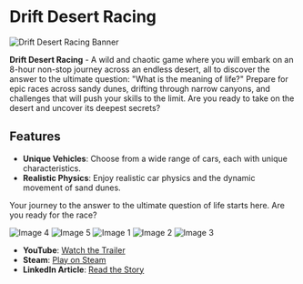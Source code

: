 # Drift Desert Racing

![Drift Desert Racing Banner](https://github.com/user-attachments/assets/2f38ea64-7095-4bd2-8dea-745f9b7330b3)

**Drift Desert Racing** - A wild and chaotic game where you will embark on an 8-hour non-stop journey across an endless desert, all to discover the answer to the ultimate question: "What is the meaning of life?" Prepare for epic races across sandy dunes, drifting through narrow canyons, and challenges that will push your skills to the limit. Are you ready to take on the desert and uncover its deepest secrets?

## Features

- **Unique Vehicles**: Choose from a wide range of cars, each with unique characteristics.
- **Realistic Physics**: Enjoy realistic car physics and the dynamic movement of sand dunes.

Your journey to the answer to the ultimate question of life starts here. Are you ready for the race?

![Image 4](https://github.com/user-attachments/assets/82d5d68d-f0ae-471d-bed1-14cad745f9b9)
![Image 5](https://github.com/user-attachments/assets/fe7c5a5f-ab2e-424b-891d-18e64cfd91d5)
![Image 1](https://github.com/user-attachments/assets/3fd206b2-6ee9-4e43-afb4-d203e400b99e)
![Image 2](https://github.com/user-attachments/assets/95472409-cf8f-473e-81b6-0c3fabb684fa)
![Image 3](https://github.com/user-attachments/assets/7af97985-d643-45b2-a5a6-51a09b6788a1)

- **YouTube**: [Watch the Trailer](https://youtu.be/59ZZPF64lbc?si=xTEp07aetAZNOSsA)
- **Steam**: [Play on Steam](https://store.steampowered.com/app/3155690/Drift_Desert_Race)
- **LinkedIn Article**: [Read the Story](https://www.linkedin.com/pulse/i-created-trash-game-72-hours-im-going-millionaire-ilya-alakov-nxnaf/?trackingId=Hm4hP%2BApTxixteEx1o8rag%3D%3D)
